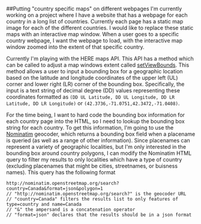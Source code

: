 ##Putting "country specific maps" on different webpages
I'm currently working on a project where I have a website that has a webpage for each country in a long list of countries.  Currently each page has a static map image for each of the different countries.  I would like to replace these static maps with an interactive map window.  When a user goes to a specific country webpage, I want the webpage to load, with the interactive map window zoomed into the extent of that specific country.

Currently I'm playing with the HERE maps API.  This API has a method which can be called to adjust a map windows extent called [setViewBounds](https://developer.here.com/api-explorer/maps-js/maps/map-using-view-bounds).  This method allows a user to input a bounding box for a geographic location based on the latitude and longitude coordinates of the upper left (UL) corner and lower right (LR) corner of the bounding box. Specifically, the input is a text string of decimal degree (DD) values representing these coordinates formatted as `(DD UL Latitude, DD UL Longitude, DD LR Latitude, DD LR Longitude)` or `(42.3736,-71.0751,42.3472,-71.0408)`.

For the time being, I want to hard code the bounding box information for each country page into the HTML, so I need to lookup the bounding box string for each country.  To get this information, I'm going to use the [Nominatim](http://wiki.openstreetmap.org/wiki/Nominatim) geocoder, which returns a bounding box field when a placename is queried (as well as a range of other information).  Since placenames can represent a variety of geographic localities, but I'm only interested in the bounding box around country polygons, I can modify the Nominatim HTML query to filter my results to only localities which have a type of country (excluding placenames that might be cities, streetnames, or buisness names).  This query has the following format

```
http://nominatim.openstreetmap.org/search?country=Canada&format=json&polygon=1
// "http://nominatim.openstreetmap.org/search?" is the geocoder URL
// "country=Canada" filters the results list to only features of type=country and name=Canada
// "&" the ampersand is a concatenation operator
// "format=json" declares that the results should be in a json format

